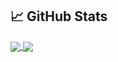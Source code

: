 <h2>📈 GitHub Stats</h2>
<a href="https://github.com/sartori-ria/sartori-ria">
    <img align="center" src="https://github-readme-stats.vercel.app/api/top-langs/?username=sartori-Ria&hide=html,visual%20basic&count_private=true&layout=compact)](https://github.com/anuraghazra/github-readme-stats"/>
</a>
<a href="https://github.com/sartori-ria/sartori-ria">
    <img align="center" src="https://github-readme-stats.vercel.app/api?username=sartori-ria&amp;&include_all_commits=true;show_icons=true&amp;line_height=27&amp;count_private=true&amp;title_color=24292e&amp;text_color=24292e&amp;icon_color=24292e&amp;bg_color=ffffff"/>
</a>
<br/>
